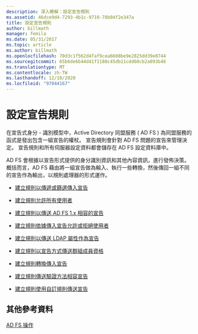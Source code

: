```yaml
---
description: 深入瞭解：設定宣告規則
ms.assetid: 46dce9d4-7293-4b1c-9710-78b04f2e347a
title: 設定宣告規則
author: billmath
manager: femila
ms.date: 05/31/2017
ms.topic: article
ms.author: billmath
ms.openlocfilehash: 70d3c1f562d4faf9cea6608be9e2825dd39e8744
ms.sourcegitcommit: 65b6de6b44d41f1180c45db11cdd60cb2a093b46
ms.translationtype: MT
ms.contentlocale: zh-TW
ms.lasthandoff: 12/10/2020
ms.locfileid: "97044167"
---
```

# <a name="configuring-claim-rules"></a>設定宣告規則

在宣告式身分 \- 識別模型中，Active Directory 同盟服務 \( AD FS \) 為同盟服務的函式是發出包含一組宣告的權杖。 宣告規則會針對 AD FS 問題的宣告來管理決定。 宣告規則和所有伺服器設定資料都會儲存在 AD FS 設定資料庫中。

AD FS 會根據以宣告形式提供的身分識別資訊和其他內容資訊，進行發佈決策。 概括而言，AD FS 藉由將一組宣告做為輸入、執行一些轉換，然後傳回一組不同的宣告作為輸出，以規則處理器的形式運作。

-   [建立規則以傳遞或篩選傳入宣告](../../ad-fs/operations/Create-a-Rule-to-Pass-Through-or-Filter-an-Incoming-Claim.md)

-   [建立規則允許所有使用者](../../ad-fs/operations/Create-a-Rule-to-Permit-All-Users.md)

-   [建立規則以傳送 AD FS 1.x 相容的宣告](../../ad-fs/operations/Create-a-Rule-to-Send-an-AD-FS-1x-Compatible-Claim.md)

-   [建立規則依據傳入宣告允許或拒絕使用者](../../ad-fs/operations/Create-a-Rule-to-Permit-or-Deny-Users-Based-on-an-Incoming-Claim.md)

-   [建立規則以傳送 LDAP 屬性作為宣告](../../ad-fs/operations/Create-a-Rule-to-Send-LDAP-Attributes-as-Claims.md)

-   [建立規則以宣告方式傳送群組成員資格](../../ad-fs/operations/Create-a-Rule-to-Send-Group-Membership-as-a-Claim.md)

-   [建立規則轉換傳入宣告](../../ad-fs/operations/Create-a-Rule-to-Transform-an-Incoming-Claim.md)

-   [建立規則傳送驗證方法相容宣告](../../ad-fs/operations/Create-a-Rule-to-Send-an-Authentication-Method-Claim.md)

-   [建立規則使用自訂規則傳送宣告](../../ad-fs/operations/Create-a-Rule-to-Send-Claims-Using-a-Custom-Rule.md)

## <a name="additional-references"></a>其他參考資料

[AD FS 操作](../ad-fs-operations.md)
